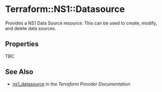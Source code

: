 # Terraform::NS1::Datasource

Provides a NS1 Data Source resource. This can be used to create, modify, and delete data sources.

## Properties

TBC

## See Also

* [ns1_datasource](https://www.terraform.io/docs/providers/ns1/r/datasource.html) in the _Terraform Provider Documentation_